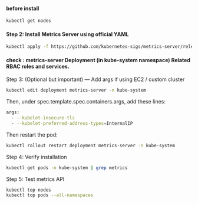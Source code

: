 <h4>before install </h4>

```bash
kubectl get nodes
```
<h4>Step 2: Install Metrics Server using official YAML</h4>

```bash
kubectl apply -f https://github.com/kubernetes-sigs/metrics-server/releases/latest/download/components.yaml
```
<h4>check : metrics-server Deployment (in kube-system namespace) Related RBAC roles and services.</h4>

Step 3: (Optional but important) — Add args if using EC2 / custom cluster
```bash
kubectl edit deployment metrics-server -n kube-system
```
Then, under spec.template.spec.containers.args, add these lines:
```bash
args:
  - --kubelet-insecure-tls
  - --kubelet-preferred-address-types=InternalIP
```
Then restart the pod:
```bash
kubectl rollout restart deployment metrics-server -n kube-system
```
Step 4: Verify installation
```bash
kubectl get pods -n kube-system | grep metrics
```
Step 5: Test metrics API

```bash
kubectl top nodes
kubectl top pods --all-namespaces
```
